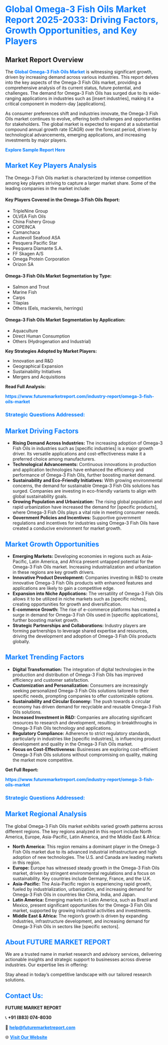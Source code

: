 <h1 style="color: #007BFF;">Global Omega-3 Fish Oils Market Report 2025-2033: Driving Factors, Growth Opportunities, and Key Players</h1>

<section id="overview">
<h2>Market Report Overview</h2>
<p>The <a href="https://www.futuremarketreport.com/industry-report/omega-3-fish-oils-market" style="color: #007BFF; text-decoration: none;"><strong>Global Omega-3 Fish Oils Market</strong></a> is witnessing significant growth, driven by increasing demand across various industries. This report delves into the key aspects of the Omega-3 Fish Oils market, providing a comprehensive analysis of its current status, future potential, and challenges. The demand for Omega-3 Fish Oils has surged due to its wide-ranging applications in industries such as [insert industries], making it a critical component in modern-day [applications].</p>
<p>As consumer preferences shift and industries innovate, the Omega-3 Fish Oils market continues to evolve, offering both challenges and opportunities for stakeholders. The global market is expected to expand at a substantial compound annual growth rate (CAGR) over the forecast period, driven by technological advancements, emerging applications, and increasing investments by major players.</p>
</section>

<section id="overview">
<p><a href="https://www.futuremarketreport.com/request-sample/reportId=79667" style="color: #007BFF; text-decoration: none;"><strong>Explore Sample Report Here</strong></a></p>
</section>

<section id="key-players">
<h2 style="color: #007BFF;">Market Key Players Analysis</h2>
<p>The Omega-3 Fish Oils market is characterized by intense competition among key players striving to capture a larger market share. Some of the leading companies in the market include:</p>
<h4>Key Players Covered in the Omega-3 Fish Oils Report:</h4>
<ul><li>TripleNine Group</li><li>OLVEA Fish Oils</li><li>China Fishery Group</li><li>COPEINCA</li><li>Camanchaca</li><li>Austevoll Seafood ASA</li><li>Pesquera Pacific Star</li><li>Pesquera Diamante S.A.</li><li>FF Skagen A/S</li><li>Omega Protein Corporation</li><li>Orizon SA</li></ul>
<h4>Omega-3 Fish Oils Market Segmentation by Type:</h4>
<ul><li>Salmon and Trout</li><li>Marine Fish</li><li>Carps</li><li>Tilapias</li><li>Others (Eels, mackerels, herrings)</li></ul>

<h4>Omega-3 Fish Oils Market Segmentation by Application:</h4>
<ul><li>Aquaculture</li><li>Direct Human Consumption</li><li>Others (Hydrogenation and Industrial)</li></ul>
<p><strong>Key Strategies Adopted by Market Players:</strong></p>
<ul>
<li>Innovation and R&D</li>
<li>Geographical Expansion</li>
<li>Sustainability Initiatives</li>
<li>Mergers and Acquisitions</li>
</ul>
</section>

<section>
<p><strong>Read Full Analysis: </strong></p><a href="https://www.futuremarketreport.com/industry-report/omega-3-fish-oils-market" style="color: #007BFF; text-decoration: none;"><strong>https://www.futuremarketreport.com/industry-report/omega-3-fish-oils-market</strong></a>
<h3 style="color: #007BFF;">Strategic Questions Addressed:</h3>
</section>

<section id="driving-factors">
<h2 style="color: #007BFF;">Market Driving Factors</h2>
<ul>
<li><strong>Rising Demand Across Industries:</strong> The increasing adoption of Omega-3 Fish Oils in industries such as [specific industries] is a major growth driver. Its versatile applications and cost-effectiveness make it a preferred choice among manufacturers.</li>
<li><strong>Technological Advancements:</strong> Continuous innovations in production and application technologies have enhanced the efficiency and performance of Omega-3 Fish Oils, further boosting market demand.</li>
<li><strong>Sustainability and Eco-Friendly Initiatives:</strong> With growing environmental concerns, the demand for sustainable Omega-3 Fish Oils solutions has surged. Companies are investing in eco-friendly variants to align with global sustainability goals.</li>
<li><strong>Growing Population and Urbanization:</strong> The rising global population and rapid urbanization have increased the demand for [specific products], where Omega-3 Fish Oils plays a vital role in meeting consumer needs.</li>
<li><strong>Government Policies and Incentives:</strong> Supportive government regulations and incentives for industries using Omega-3 Fish Oils have created a conducive environment for market growth.</li>
</ul>
</section>

<section id="growth-opportunities">
<h2 style="color: #007BFF;">Market Growth Opportunities</h2>
<ul>
<li><strong>Emerging Markets:</strong> Developing economies in regions such as Asia-Pacific, Latin America, and Africa present untapped potential for the Omega-3 Fish Oils market. Increasing industrialization and urbanization in these regions are key growth drivers.</li>
<li><strong>Innovative Product Development:</strong> Companies investing in R&D to create innovative Omega-3 Fish Oils products with enhanced features and applications are likely to gain a competitive edge.</li>
<li><strong>Expansion into Niche Applications:</strong> The versatility of Omega-3 Fish Oils allows it to be utilized in niche markets such as [specific niches], creating opportunities for growth and diversification.</li>
<li><strong>E-commerce Growth:</strong> The rise of e-commerce platforms has created a surge in demand for Omega-3 Fish Oils used in [specific applications], further boosting market growth.</li>
<li><strong>Strategic Partnerships and Collaborations:</strong> Industry players are forming partnerships to leverage shared expertise and resources, driving the development and adoption of Omega-3 Fish Oils products globally.</li>
</ul>
</section>

<section id="trending-factors">
<h2 style="color: #007BFF;">Market Trending Factors</h2>
<ul>
<li><strong>Digital Transformation:</strong> The integration of digital technologies in the production and distribution of Omega-3 Fish Oils has improved efficiency and customer satisfaction.</li>
<li><strong>Customization and Personalization:</strong> Consumers are increasingly seeking personalized Omega-3 Fish Oils solutions tailored to their specific needs, prompting companies to offer customizable options.</li>
<li><strong>Sustainability and Circular Economy:</strong> The push towards a circular economy has driven demand for recyclable and reusable Omega-3 Fish Oils solutions.</li>
<li><strong>Increased Investment in R&D:</strong> Companies are allocating significant resources to research and development, resulting in breakthroughs in Omega-3 Fish Oils technology and applications.</li>
<li><strong>Regulatory Compliance:</strong> Adherence to strict regulatory standards, particularly in industries like [specific industries], is influencing product development and quality in the Omega-3 Fish Oils market.</li>
<li><strong>Focus on Cost-Effectiveness:</strong> Businesses are exploring cost-efficient Omega-3 Fish Oils solutions without compromising on quality, making the market more competitive.</li>
</ul>
</section>

<section>
<p><strong>Get Full Report: </strong></p><a href="https://www.futuremarketreport.com/industry-report/omega-3-fish-oils-market" style="color: #007BFF; text-decoration: none;"><strong>https://www.futuremarketreport.com/industry-report/omega-3-fish-oils-market</strong></a>
<h3 style="color: #007BFF;">Strategic Questions Addressed:</h3>
</section>


<section id="regional-analysis">
<h2 style="color: #007BFF;">Market Regional Analysis</h2>
<p>The global Omega-3 Fish Oils market exhibits varied growth patterns across different regions. The key regions analyzed in this report include North America, Europe, Asia-Pacific, Latin America, and the Middle East & Africa:</p>
<ul>
<li><strong>North America:</strong> This region remains a dominant player in the Omega-3 Fish Oils market due to its advanced industrial infrastructure and high adoption of new technologies. The U.S. and Canada are leading markets in this region.</li>
<li><strong>Europe:</strong> Europe has witnessed steady growth in the Omega-3 Fish Oils market, driven by stringent environmental regulations and a focus on sustainability. Key countries include Germany, France, and the U.K.</li>
<li><strong>Asia-Pacific:</strong> The Asia-Pacific region is experiencing rapid growth, fueled by industrialization, urbanization, and increasing demand for Omega-3 Fish Oils in countries like China, India, and Japan.</li>
<li><strong>Latin America:</strong> Emerging markets in Latin America, such as Brazil and Mexico, present significant opportunities for the Omega-3 Fish Oils market, supported by growing industrial activities and investments.</li>
<li><strong>Middle East & Africa:</strong> The region’s growth is driven by expanding industries, infrastructure development, and increasing demand for Omega-3 Fish Oils in sectors like [specific sectors].</li>
</ul>
</section>

<footer>
<h2 style="color: #007BFF;">About FUTURE MARKET REPORT</h2>
<p>We are a trusted name in market research and advisory services, delivering actionable insights and strategic support to businesses across diverse industries. Our expertise lies in offering:</p>

<p>Stay ahead in today’s competitive landscape with our tailored research solutions.</p>

<h2 style="color: #007BFF;">Contact Us:</h2>
<p><strong>FUTURE MARKET REPORT</strong></p>
<p>📞 <strong>+91 (883) 074-8030</strong></p>
<p>📧 <strong><a href="mailto:help@futuremarketreport.com" style="color: #007BFF;">help@futuremarketreport.com</a></strong></p>
<p>🌐 <strong><a href="https://www.futuremarketreport.com/" style="color: #007BFF;">Visit Our Website</a></strong></p>
</footer>